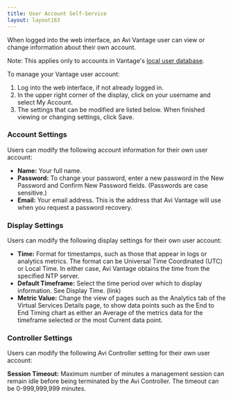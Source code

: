 ```yaml
---
title: User Account Self-Service
layout: layout163
---
```

When logged into the web interface, an Avi Vantage user can view or change information about their own account.

Note: This applies only to accounts in Vantage's <a href="/docs/16.3/user-accounts/">local user database</a>.

To manage your Vantage user account:
<ol> 
 <li>Log into the web interface, if not already logged in.</li> 
 <li>In the upper right corner of the display, click on your username and select My Account.</li> 
 <li>The settings that can be modified are listed below. When finished viewing or changing settings, click Save.</li> 
</ol> 

### Account Settings

Users can modify the following account information for their own user account:

* **Name:** Your full name.
* **Password:** To change your password, enter a new password in the New Password and Confirm New Password fields. (Passwords are case sensitive.)
* **Email:** Your email address. This is the address that Avi Vantage will use when you request a password recovery. 

### Display Settings

Users can modify the following display settings for their own user account:

* **Time:** Format for timestamps, such as those that appear in logs or analytics metrics. The format can be Universal Time Coordinated (UTC) or Local Time. In either case, Avi Vantage obtains the time from the specified NTP server.
* **Default Timeframe:** Select the time period over which to display information. See Display Time. (link)
* **Metric Value:** Change the view of pages such as the Analytics tab of the Virtual Services Details page, to show data points such as the End to End Timing chart as either an Average of the metrics data for the timeframe selected or the most Current data point. 

### Controller Settings

Users can modify the following Avi Controller setting for their own user account:

**Session Timeout:** Maximum number of minutes a management session can remain idle before being terminated by the Avi Controller. The timeout can be 0-999,999,999 minutes.
